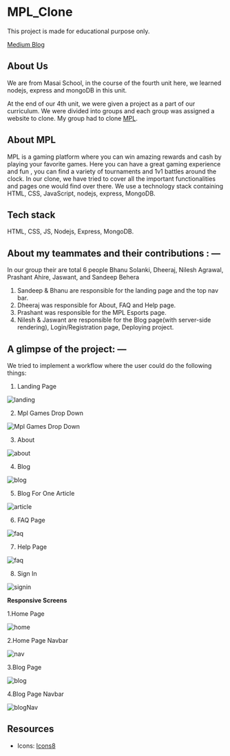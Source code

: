 # MPL_Clone
This project is made for educational purpose only.

[Medium Blog](https://medium.com/@sandeepbeherakbl/how-we-cloned-the-mpl-website-in-5-days-b447b0f81814)

## About Us
We are from Masai School, in the course of the fourth unit here, we learned nodejs, express and mongoDB in this unit.

At the end of our 4th unit, we were given a project as a part of our curriculum. We were divided into groups and each group was assigned a website to clone. My group had to clone [MPL](https://www.mpl.live/).

## About MPL
MPL is a gaming platform where you can win amazing rewards and cash by playing your favorite games. Here you can have a great gaming experience and fun , you can find a variety of tournaments and 1v1 battles around the clock. In our clone, we have tried to cover all the important functionalities and pages one would find over there. We use a technology stack containing HTML, CSS, JavaScript, nodejs, express, MongoDB.

## Tech stack
HTML, CSS, JS, Nodejs, Express, MongoDB.

## About my teammates and their contributions : —

In our group their are total 6 people
Bhanu Solanki, Dheeraj, Nilesh Agrawal, Prashant Ahire, Jaswant, and Sandeep Behera

1. Sandeep & Bhanu are responsible for the landing page and the top nav bar.
2. Dheeraj was responsible for About, FAQ and Help page.
3. Prashant was responsible for the MPL Esports page.
4. Nilesh & Jaswant are responsible for the Blog page(with server-side rendering), Login/Registration page, Deploying project.

## A glimpse of the project: —

We tried to implement a workflow where the user could do the following things:

1. Landing Page

![landing](./preview/landing.png)

2. Mpl Games Drop Down

![Mpl Games Drop Down](./preview/dropdown.png)

3. About

![about](./preview/about.png)

4. Blog

![blog](./preview/blog.png)

5. Blog For One Article

![article](./preview/Blog_article.png)

6. FAQ Page

![faq](./preview/faq.png)

7. Help Page

![faq](./preview/help.png)

8. Sign In

![signin](./preview/signin.png)


__Responsive Screens__

1.Home Page

![home](./preview/landing_responsive.png)

2.Home Page Navbar

![nav](./preview/landing_nav_res.png)

3.Blog Page

![blog](./preview/blog_res.png)

4.Blog Page Navbar

![blogNav](./preview/blog_nav_res.png)


## Resources
- Icons: [Icons8](https://icons8.com/)


